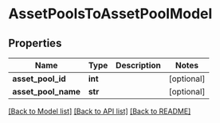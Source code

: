 # AssetPoolsToAssetPoolModel

## Properties
Name | Type | Description | Notes
------------ | ------------- | ------------- | -------------
**asset_pool_id** | **int** |  | [optional] 
**asset_pool_name** | **str** |  | [optional] 

[[Back to Model list]](../README.md#documentation-for-models) [[Back to API list]](../README.md#documentation-for-api-endpoints) [[Back to README]](../README.md)


